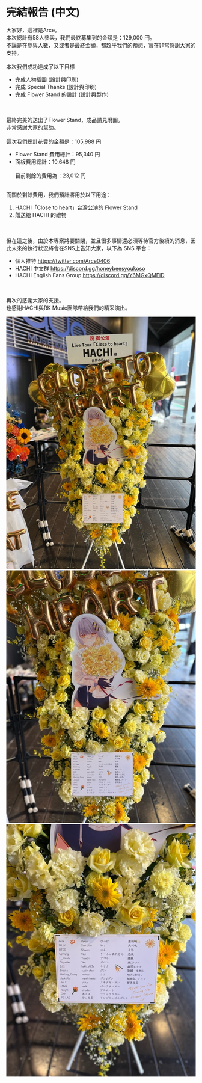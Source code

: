 # 完結報告 (中文)

大家好，這裡是Arce。
<br>
本次總計有58人參與，我們最終募集到的金額是：129,000 円。
<br>
不論是在參與人數，又或者是最終金額，都超乎我們的預想，實在非常感謝大家的支持。
<br><br>
本次我們成功達成了以下目標

- 完成人物插圖 (設計與印刷)
- 完成 Special Thanks (設計與印刷)
- 完成 Flower Stand 的設計 (設計與製作)

<br><br>
最終完美的送出了Flower Stand，成品請見附圖。
<br>
非常感謝大家的幫助。
<br><br>
這次我們總計花費的金額是：105,988 円

- Flower Stand 費用總計：95,340 円
- 面板費用總計：10,648 円
<br><br>
目前剩餘的費用為：23,012 円
<br>
而關於剩餘費用，我們預計將用於以下用途：
<br>

1. HACHI「Close to heart」台灣公演的 Flower Stand
2. 贈送給 HACHI 的禮物

<br><br>
但在這之後，由於本專案將要關閉，並且很多事情還必須等待官方後續的消息，因此未來的執行狀況將會在SNS上告知大家，以下為 SNS 平台：

- 個人推特 https://twitter.com/Arce0406
- HACHI 中文群 https://discord.gg/honeybeesyoukoso
- HACHI English Fans Group https://discord.gg/Y6MGxQMEjD

<br><br>
再次的感謝大家的支援。
<br>
也感謝HACHI與RK Music團隊帶給我們的精采演出。

![image](https://github.com/Arce0406/vsinger-translation/blob/main/HACHI/Fan-Projects/2023%E3%80%8CClose%20to%20heart%E3%80%8DTokyo%20Flower%20Stand/img/flower-stand-full.jpg)
![image](https://github.com/Arce0406/vsinger-translation/blob/main/HACHI/Fan-Projects/2023%E3%80%8CClose%20to%20heart%E3%80%8DTokyo%20Flower%20Stand/img/flower-stand-panel1.jpg)
![image](https://github.com/Arce0406/vsinger-translation/blob/main/HACHI/Fan-Projects/2023%E3%80%8CClose%20to%20heart%E3%80%8DTokyo%20Flower%20Stand/img/flower-stand-panel2.jpg)